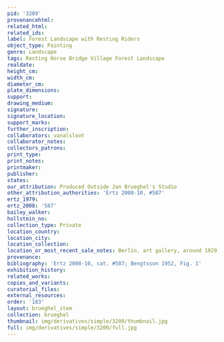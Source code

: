 ```yaml
---
pid: '3209'
provenancehtml:
related_html:
related_ids:
label: Forest Landscape with Resting Riders
object_type: Painting
genre: Landscape
tags: Resting Horse Bridge Village Forest Landscape
realdate:
height_cm:
width_cm:
diameter_cm:
plate_dimensions:
support:
drawing_medium:
signature:
signature_location:
support_marks:
further_inscription:
collaborators: vanalsloot
collaborator_notes:
collectors_patrons:
print_type:
print_notes:
printmaker:
publisher:
states:
our_attribution: Produced Outside Jan Brueghel's Studio
other_attribution_authorities: 'Ertz 2008-10, #587'
ertz_1979:
ertz_2008: '587'
bailey_walker:
hollstein_no:
collection_type: Private
location_country:
location_city:
location_collection:
location_or_most_recent_sale_notes: Berlin, art gallery, around 1929
provenance:
bibliography: 'Ertz 2008-10, cat. #587; Bengtsson 1952, Fig. 1'
exhibition_history:
related_works:
copies_and_variants:
curatorial_files:
external_resources:
order: '183'
layout: brueghel_item
collection: brueghel
thumbnail: img/derivatives/simple/3209/thumbnail.jpg
full: img/derivatives/simple/3209/full.jpg
---
```

